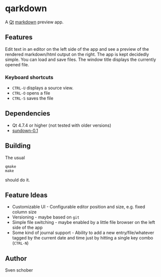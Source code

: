 # qarkdown

A [Qt](http://qt.nokia.com/products/) [markdown](http://daringfireball.net/projects/markdown/) preview app.

## Features

Edit text in an editor on the left side of the app and see a preview of the rendered markdown/html output on the right. The app is kept decidedly simple. You can load and save files. The window title displays the currently opened file.

### Keyboard shortcuts

- `CTRL-U` displays a source view.
- `CTRL-O` opens a file
- `CTRL-S` saves the file

## Dependencies

- Qt 4.7.4 or higher (not tested with older versions)
- [sundown-0.1](https://github.com/sschober/sundown)

## Building

The usual

    qmake
    make

should do it.

## Feature Ideas

- Customizable UI - Configurable editor position and size, e.g. fixed column size
- Versioning - maybe based on `git`
- Simple file switching - maybe enabled by a little file browser on the left side of the app
- Some kind of journal support - Ability to add a new entry/file/whatever tagged by the current date and time just by hitting a single key combo (`CTRL-N`)

## Author

Sven schober
